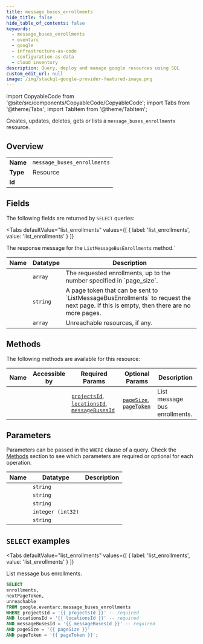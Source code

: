 ```yaml
--- 
title: message_buses_enrollments
hide_title: false
hide_table_of_contents: false
keywords:
  - message_buses_enrollments
  - eventarc
  - google
  - infrastructure-as-code
  - configuration-as-data
  - cloud inventory
description: Query, deploy and manage google resources using SQL
custom_edit_url: null
image: /img/stackql-google-provider-featured-image.png
---
```


import CopyableCode from '@site/src/components/CopyableCode/CopyableCode';
import Tabs from '@theme/Tabs';
import TabItem from '@theme/TabItem';

Creates, updates, deletes, gets or lists a <code>message_buses_enrollments</code> resource.

## Overview
<table><tbody>
<tr><td><b>Name</b></td><td><code>message_buses_enrollments</code></td></tr>
<tr><td><b>Type</b></td><td>Resource</td></tr>
<tr><td><b>Id</b></td><td><CopyableCode code="google.eventarc.message_buses_enrollments" /></td></tr>
</tbody></table>

## Fields

The following fields are returned by `SELECT` queries:

<Tabs
    defaultValue="list_enrollments"
    values={[
        { label: 'list_enrollments', value: 'list_enrollments' }
    ]}
>
<TabItem value="list_enrollments">

The response message for the `ListMessageBusEnrollments` method.`

<table>
<thead>
    <tr>
    <th>Name</th>
    <th>Datatype</th>
    <th>Description</th>
    </tr>
</thead>
<tbody>
<tr>
    <td><CopyableCode code="enrollments" /></td>
    <td><code>array</code></td>
    <td>The requested enrollments, up to the number specified in `page_size`.</td>
</tr>
<tr>
    <td><CopyableCode code="nextPageToken" /></td>
    <td><code>string</code></td>
    <td>A page token that can be sent to `ListMessageBusEnrollments` to request the next page. If this is empty, then there are no more pages.</td>
</tr>
<tr>
    <td><CopyableCode code="unreachable" /></td>
    <td><code>array</code></td>
    <td>Unreachable resources, if any.</td>
</tr>
</tbody>
</table>
</TabItem>
</Tabs>

## Methods

The following methods are available for this resource:

<table>
<thead>
    <tr>
    <th>Name</th>
    <th>Accessible by</th>
    <th>Required Params</th>
    <th>Optional Params</th>
    <th>Description</th>
    </tr>
</thead>
<tbody>
<tr>
    <td><a href="#list_enrollments"><CopyableCode code="list_enrollments" /></a></td>
    <td><CopyableCode code="select" /></td>
    <td><a href="#parameter-projectsId"><code>projectsId</code></a>, <a href="#parameter-locationsId"><code>locationsId</code></a>, <a href="#parameter-messageBusesId"><code>messageBusesId</code></a></td>
    <td><a href="#parameter-pageSize"><code>pageSize</code></a>, <a href="#parameter-pageToken"><code>pageToken</code></a></td>
    <td>List message bus enrollments.</td>
</tr>
</tbody>
</table>

## Parameters

Parameters can be passed in the `WHERE` clause of a query. Check the [Methods](#methods) section to see which parameters are required or optional for each operation.

<table>
<thead>
    <tr>
    <th>Name</th>
    <th>Datatype</th>
    <th>Description</th>
    </tr>
</thead>
<tbody>
<tr id="parameter-locationsId">
    <td><CopyableCode code="locationsId" /></td>
    <td><code>string</code></td>
    <td></td>
</tr>
<tr id="parameter-messageBusesId">
    <td><CopyableCode code="messageBusesId" /></td>
    <td><code>string</code></td>
    <td></td>
</tr>
<tr id="parameter-projectsId">
    <td><CopyableCode code="projectsId" /></td>
    <td><code>string</code></td>
    <td></td>
</tr>
<tr id="parameter-pageSize">
    <td><CopyableCode code="pageSize" /></td>
    <td><code>integer (int32)</code></td>
    <td></td>
</tr>
<tr id="parameter-pageToken">
    <td><CopyableCode code="pageToken" /></td>
    <td><code>string</code></td>
    <td></td>
</tr>
</tbody>
</table>

## `SELECT` examples

<Tabs
    defaultValue="list_enrollments"
    values={[
        { label: 'list_enrollments', value: 'list_enrollments' }
    ]}
>
<TabItem value="list_enrollments">

List message bus enrollments.

```sql
SELECT
enrollments,
nextPageToken,
unreachable
FROM google.eventarc.message_buses_enrollments
WHERE projectsId = '{{ projectsId }}' -- required
AND locationsId = '{{ locationsId }}' -- required
AND messageBusesId = '{{ messageBusesId }}' -- required
AND pageSize = '{{ pageSize }}'
AND pageToken = '{{ pageToken }}';
```
</TabItem>
</Tabs>
